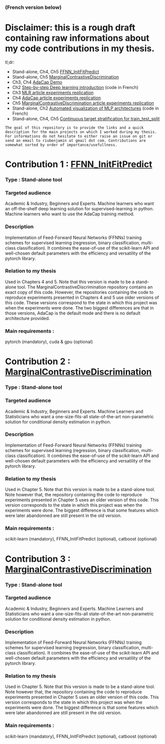 ### (French version below)

# Disclaimer: this is a rough draft containing raw informations about my code contributions in my thesis.

tl;dr:
- Stand-alone, Ch4, Ch5 [FFNN_InitFitPredict](https://github.com/benjaminriu/FFNN_InitFitPredict)
- Stand-alone, Ch5 [MarginalContrastiveDiscrimination](ToBeAdded)
- Ch3, Ch4 [AdaCap Demo](ToBeAdded)
- Ch2 [Step-by-step Deep learning introduction](ToBeAdded) (code in French)
- Ch3 [MLR article experiments replication](ToBeAdded)
- Ch4 [AdaCap article experiments replication](ToBeAdded)
- Ch5 [MarginalContrastiveDiscrimination article experiments replication](ToBeAdded)
- Stand-alone, Ch2 [Automated visualization of MLP architectures](ToBeAdded) (code in French)
- Stand-alone, Ch4, Ch5 [Continuous target stratification for train_test_split](ToBeAdded)

```
The goal of this repository is to provide the links and a quick description for the main projects on which I worked during my thesis. For informations do not hesitate to either raise an issue on git or send an email to riubenjamin at gmail dot com. Contributions are somewhat sorted by order of importance/usefullness. 
```

# Contribution 1 : [FFNN_InitFitPredict](https://github.com/benjaminriu/FFNN_InitFitPredict)
### Type : Stand-alone tool
### Targeted audience
Academic & Industry, Beginners and Experts. Machine learners who want an off-the-shelf deep learning solution for supervised-learning in python. Machine learners who want to use the AdaCap training method.
### Description
Implementation of Feed-Forward Neural Networks (FFNNs) training schemes for supervised learning (regression, binary classification, multi-class classification). It combines the ease-of-use of the scikit-learn API and well-chosen default parameters with the efficiency and versatility of the pytorch library.
### Relation to my thesis
Used in Chapters 4 and 5. Note that this version is made to be a stand-alone tool. The MarginalContrastiveDiscrimination repository contains an exact copy of this code. However, the repositories containing the code to reproduce experiments presented in Chapters 4 and 5 use older versions of this code. These versions correspond to the state in which this project was when the experiments were done. The two biggest differences are that in those versions, AdaCap is the default mode and there is no default architecture provided. 
### Main requirements :
pytorch (mandatory), cuda & gpu (optional)


# Contribution 2 : [MarginalContrastiveDiscrimination](ToBeAdded)
### Type : Stand-alone tool
### Targeted audience
Academic & Industry, Beginners and Experts. Machine Learners and Statisticians who want a one-size-fits-all state-of-the-art non-parametric solution for conditional density estimation in python.
### Description
Implementation of Feed-Forward Neural Networks (FFNNs) training schemes for supervised learning (regression, binary classification, multi-class classification). It combines the ease-of-use of the scikit-learn API and well-chosen default parameters with the efficiency and versatility of the pytorch library.
### Relation to my thesis
Used in Chapter 5. Note that this version is made to be a stand-alone tool. Note however that, the repository containing the code to reproduce experiments presented in Chapter 5 uses an older version of this code. This version corresponds to the state in which this project was when the experiments were done. The biggest difference is that some features which were later abandonned are still present in the old version.
### Main requirements :
scikit-learn (mandatory), FFNN_InitFitPredict (optional), catboost (optional)

# Contribution 3 : [MarginalContrastiveDiscrimination](ToBeAdded)
### Type : Stand-alone tool
### Targeted audience
Academic & Industry, Beginners and Experts. Machine Learners and Statisticians who want a one-size-fits-all state-of-the-art non-parametric solution for conditional density estimation in python.
### Description
Implementation of Feed-Forward Neural Networks (FFNNs) training schemes for supervised learning (regression, binary classification, multi-class classification). It combines the ease-of-use of the scikit-learn API and well-chosen default parameters with the efficiency and versatility of the pytorch library.
### Relation to my thesis
Used in Chapter 5. Note that this version is made to be a stand-alone tool. Note however that, the repository containing the code to reproduce experiments presented in Chapter 5 uses an older version of this code. This version corresponds to the state in which this project was when the experiments were done. The biggest difference is that some features which were later abandonned are still present in the old version.
### Main requirements :
scikit-learn (mandatory), FFNN_InitFitPredict (optional), catboost (optional)
